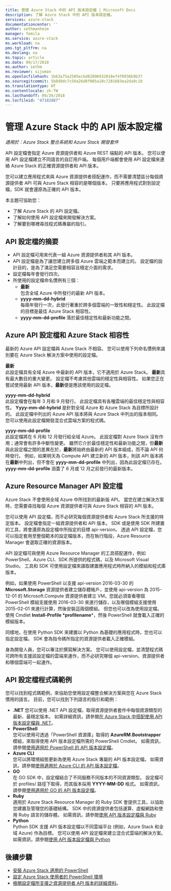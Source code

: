 ```yaml
---
title: 管理 Azure Stack 中的 API 版本設定檔 | Microsoft Docs
description: 了解 Azure Stack 中的 API 版本設定檔。
services: azure-stack
documentationcenter: ''
author: sethmanheim
manager: femila
ms.service: azure-stack
ms.workload: na
pms.tgt_pltfrm: na
ms.devlang: na
ms.topic: article
ms.date: 09/17/2018
ms.author: sethm
ms.reviewer: sijuman
ms.openlocfilehash: 1b63a75a2505ecbd82896932018ef4f0936b9b37
ms.sourcegitcommit: 5b8d9dc7c50a26d8f085a10c7281683ea2da9c10
ms.translationtype: HT
ms.contentlocale: zh-TW
ms.lasthandoff: 09/26/2018
ms.locfileid: "47182887"
---
```

# <a name="manage-api-version-profiles-in-azure-stack"></a>管理 Azure Stack 中的 API 版本設定檔

*適用於：Azure Stack 整合系統和 Azure Stack 開發套件*

API 設定檔會指定 Azure 資源提供者和 Azure REST 端點的 API 版本。 您可以使用 API 設定檔建立不同語言的自訂用戶端。 每個用戶端都會使用 API 設定檔來連絡 Azure Stack 的正確資源提供者和 API 版本。

您可以建立應用程式來與 Azure 資源提供者搭配運作，而不需要清楚區分每個資源提供者 API 可與 Azure Stack 相容的是哪個版本。 只要將應用程式對到設定檔，SDK 就會還原為正確的 API 版本。

本主題可協助您：

 - 了解 Azure Stack 的 API 設定檔。
 - 了解如何使用 API 設定檔來開發解決方案。
 - 了解要到哪裡尋找程式碼專屬的指引。

## <a name="summary-of-api-profiles"></a>API 設定檔的摘要

- API 設定檔可用來代表一組 Azure 資源提供者和其 API 版本。
- API 設定檔是為了讓您建立跨多個 Azure 雲端之範本而建立的。 設定檔的設計目的，是為了滿足您需要相容且穩定介面的需求。
- 設定檔每年會發行四次。
- 所使用的設定檔命名慣例有三個：
    - **最新**  
        包含全域 Azure 中所發行的最新 API 版本。
    - **yyyy-mm-dd-hybrid**  
    每兩年發行一次，此發行著重於跨多個雲端的一致性和穩定性。 此設定檔的目標是最佳 Azure Stack 相容性。
    - **yyyy-mm-dd-profile** 落於最佳穩定性和最新功能之間。

## <a name="azure-api-profiles-and-azure-stack-compatibility"></a>Azure API 設定檔和 Azure Stack 相容性

最新的 Azure API 設定檔與 Azure Stack 不相容。 您可以使用下列命名慣例來識別要在 Azure Stack 解決方案中使用的設定檔。

**最新**  
此設定檔具有全域 Azure 中最新的 API 版本，它不適用於 Azure Stack。 **最新**具有最大數目的重大變更。 設定檔不考慮其他雲端的穩定性與相容性。 如果您正在嘗試使用最新 API 版本，**最新**便是應該使用的設定檔。

**yyyy-mm-dd-hybrid**  
此設定檔會在每年 3 月和 9 月發行。 此設定檔具有各種雲端的最佳穩定性與相容性。 **Yyyy-mm-dd-hybrid** 是針對全域 Azure 和 Azure Stack 為目標所設計的。 此設定檔中列出的 Azure API 版本將與 Azure Stack 中列出的版本相同。 您可以使用此設定檔開發混合式雲端方案的程式碼。

**yyyy-mm-dd-profile**  
此設定檔將在 6 月和 12 月發行給全域 Azure。 此設定檔對 Azure Stack 沒有作用；通常會有許多中斷性變更。 雖然它介於最佳穩定性和最新功能之間，但**最新**與此設定檔之間的差異在於，**最新**將始終由最新的 API 版本組成，而不論 API 何時發行。 例如，如果明天為 Compute API 建立新的 API 版本，則該 API 版本將在**最新**中列出，但不會在 **yyyy-mm-dd-profile** 中列出，因為此設定檔已存在。  **yyyy-mm-dd-profile** 涵蓋了 6 月或 12 月之前發行的最新版本。

## <a name="azure-resource-manager-api-profiles"></a>Azure Resource Manager API 設定檔

Azure Stack 不會使用全域 Azure 中所找到的最新版 API。 當您在建立解決方案時，您需要尋找每個 Azure 資源提供者可與 Azure Stack 相容的 API 版本。

您可以使用 API 設定檔，而不必研究每個資源提供者和 Azure Stack 所支援的特定版本。 設定檔會指定一組資源提供者和 API 版本。 SDK 或是使用 SDK 所建置的工具，將會還原為設定檔中所指定的目標 api-version。 透過 API 設定檔，您可以指定套用至整個範本的設定檔版本，而在執行階段，Azure Resource Manager 會選取正確的資源版本。

API 設定檔可與使用 Azure Resource Manager 的工具搭配運作，例如 PowerShell、Azure CLI、SDK 所提供的程式碼，以及 Microsoft Visual Studio。 工具和 SDK 可使用設定檔來讀取建置應用程式時所納入的模組和程式庫版本。

例如，如果使用 PowerShell 以支援 api-version 2016-03-30 的 **Microsoft.Storage** 資源提供者建立儲存體帳戶，並使用 api-version 為 2015-12-01 的 Microsoft.Compute 資源提供者建立 VM，您就必須查看哪個 PowerShell 模組支援使用 2016-03-30 來進行儲存，以及哪個模組支援使用 2015-02-01 來進行計算，然後安裝這兩個模組。 但您也可以改為使用設定檔。 使用 Cmdlet **Install-Profile \*profilename**\*，然後 PowerShell 就會載入正確的模組版本。

同樣地，在使用 Python SDK 來建置以 Python 為基礎的應用程式時，您也可以指定設定檔。 SDK 會為指令碼所指定的資源提供者載入正確模組。

身為開發人員，您可以專注於撰寫解決方案。 您可以使用設定檔，並清楚程式碼可跨所有支援該設定檔的雲端來運作，而不必研究哪個 api-version、資源提供者和哪個雲端可一起運作。

## <a name="api-profile-code-samples"></a>API 設定檔程式碼範例

您可以找到程式碼範例，來協助您使用設定檔整合解決方案與您在 Azure Stack 慣用的語言。 目前，您可以找到下列語言的指引和範例：

- **.NET** 您可以使用 .NET API 設定檔，取得資源提供者套件中每個資源類型的最新、最穩定版本。 如需詳細資訊，請參閱[在 Azure Stack 中搭配使用 API 版本設定檔與 .NET](azure-stack-version-profiles-net.md)。
- **PowerShell**  
您可以使用可透過「PowerShell 資源庫」取得的 **AzureRM.Bootstrapper** 模組，來取得使用 API 版本設定檔所需的 PowerShell Cmdlet。 如需資訊，請參閱[使用適用於 PowerShell 的 API 版本設定檔](azure-stack-version-profiles-powershell.md)。
- **Azure CLI**  
您可以將環境組態更新為使用 Azure Stack 專屬的 API 版本設定檔。 如需資訊，請參閱[使用適用於 Azure CLI 的 API 版本設定檔](azure-stack-version-profiles-azurecli2.md)。
- **GO**  
在 GO SDK 中，設定檔結合了不同服務不同版本的不同資源類型。 設定檔可於 profiles/ 路徑下取得，而其版本採用 **YYYY-MM-DD** 格式。 如需資訊，請參閱[使用適用於 GO 的 API 版本設定檔](azure-stack-version-profiles-go.md)。
- **Ruby**  
適用於 Azure Stack Resource Manager 的 Ruby SDK 會提供工具，以協助您建置及管理您的基礎結構。 SDK 中的資源提供者包括運算、虛擬網路和使用 Ruby 語言的儲存體。 如需資訊，請參閱[使用 API 版本設定檔與 Ruby](azure-stack-version-profiles-ruby.md)
- **Python**  
Python SDK 支援 API 版本設定檔以不同雲端平台 (例如，Azure Stack 和全域 Azure) 作為目標。 您可以使用 API 設定檔來建立混合式雲端的解決方案。 如需資訊，請參閱[使用 API 版本設定檔與 Python](azure-stack-version-profiles-python.md)

## <a name="next-steps"></a>後續步驟

* [安裝 Azure Stack 適用的 PowerShell](azure-stack-powershell-install.md)
* [設定 Azure Stack 使用者的 PowerShell 環境](azure-stack-powershell-configure-user.md)
* [檢閱設定檔所支援之資源提供者 API 版本的詳細資料](azure-stack-profiles-azure-resource-manager-versions.md)。
